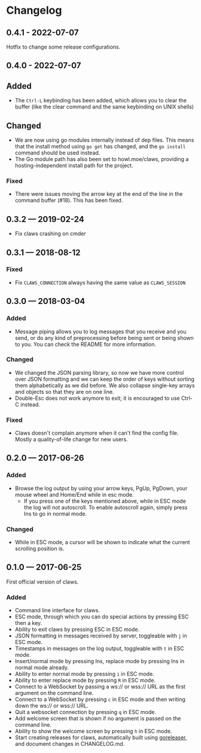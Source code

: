 # Changelog

## 0.4.1 - 2022-07-07

Hotfix to change some release configurations.

## 0.4.0 - 2022-07-07

## Added

- The `Ctrl-L` keybinding has been added, which allows you to clear the buffer
  (like the clear command and the same keybinding on UNIX shells)

## Changed

- We are now using go modules internally instead of dep files. This means that
  the install method using `go get` has changed, and the `go install` command
  should be used instead.
- The Go module path has also been set to howl.moe/claws, providing a
  hosting-independent install path for the project.

### Fixed

- There were issues moving the arrow key at the end of the line in the command
  buffer (#18). This has been fixed.

## 0.3.2 — 2019-02-24

- Fix claws crashing on cmder

## 0.3.1 — 2018-08-12

### Fixed

- Fix `CLAWS_CONNECTION` always having the same value as `CLAWS_SESSION`

## 0.3.0 — 2018-03-04

### Added

- Message piping allows you to log messages that you receive and you send, or do any kind of preprocessing before being sent or being shown to you. You can check the README for more information.

### Changed

- We changed the JSON parsing library, so now we have more control over JSON formatting and we can keep the order of keys without sorting them alphabetically as we did before. We also collapse single-key arrays and objects so that they are on one line.
- Double-Esc does not work anymore to exit; it is encouraged to use Ctrl-C instead.

### Fixed

- Claws doesn't complain anymore when it can't find the config file. Mostly a quality-of-life change for new users.

## 0.2.0 — 2017-06-26

### Added

- Browse the log output by using your arrow keys, PgUp, PgDown, your mouse wheel and Home/End while in esc mode.
  - If you press one of the keys mentioned above, while in ESC mode the log will not autoscroll. To enable autoscroll again, simply press Ins to go in normal mode.

### Changed

- While in ESC mode, a cursor will be shown to indicate what the current scrolling position is.

## 0.1.0 — 2017-06-25

First official version of claws.

### Added

- Command line interface for claws.
- ESC mode, through which you can do special actions by pressing ESC then a key.
- Ability to exit claws by pressing ESC in ESC mode.
- JSON formatting in messages received by server, toggleable with `j` in ESC mode.
- Timestamps in messages on the log output, toggleable with `t` in ESC mode.
- Insert/normal mode by pressing Ins, replace mode by pressing Ins in normal mode already.
- Ability to enter normal mode by pressing `i` in ESC mode.
- Ability to enter replace mode by pressing `R` in ESC mode.
- Connect to a WebSocket by passing a ws:// or wss:// URL as the first argument on the command line.
- Connect to a WebSocket by pressing `c` in ESC mode and then writing down the ws:// or wss:// URL.
- Quit a websocket connection by pressing `q` in ESC mode.
- Add welcome screen that is shown if no argument is passed on the command line.
- Ability to show the welcome screen by pressing `h` in ESC mode.
- Start creating releases for claws, automatically built using [goreleaser](https://github.com/goreleaser/goreleaser), and document changes in CHANGELOG.md.
